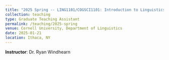 ```yaml
---
title: "2025 Spring -- LING1101/COGSCI1101: Introduction to Linguistics"
collection: teaching
type: Graduate Teaching Assistant
permalink: /teaching/2025-spring
venue: Cornell University, Department of Linguistics
date: 2025-01-21
location: Ithaca, NY
---
```

**Instructor**: Dr. Ryan Windhearn
